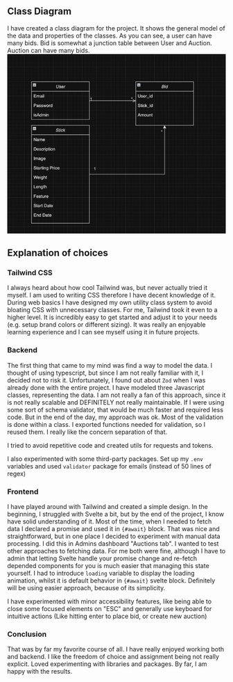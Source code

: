 ## Class Diagram
I have created a class diagram for the project. 
It shows the general model of the data and properties of the classes.
As you can see, a user can have many bids. Bid is somewhat a junction table between User and Auction.
Auction can have many bids. 
![class_diagram](assets/class_diagram.png)

## Explanation of choices

### Tailwind CSS
I always heard about how cool Tailwind was, but never actually tried it myself. 
I am used to writing CSS therefore I have decent knowledge of it. During web basics I have designed my own 
utility class system to avoid bloating CSS with unnecessary classes. For me, Tailwind took it even to a higher level.
It is incredibly easy to get started and adjust it to your needs (e.g. setup brand colors or different sizing). 
It was really an enjoyable learning experience and I can see myself using it in future projects.

### Backend 
The first thing that came to my mind was find a way to model the data. I thought of using typescript, but since I am not really familiar with it,
I decided not to risk it. Unfortunately, I found out about `Zod` when I was already done with the entire project. I have modeled three Javascript classes,
representing the data. I am not really a fan of this approach, since it is not really scalable and DEFINITELY not really maintainable. If I were using some sort of
schema validator, that would be much faster and required less code. But in the end of the day, my approach was ok. Most of the validation is done within a class.
I exported functions needed for validation, so I reused them. I really like the concern separation of that.

I tried to avoid repetitive code and created utils for requests and tokens.

I also experimented with some third-party packages. Set up my `.env` variables and used `validator` package for emails (instead of 50 lines of regex)

### Frontend
I have played around with Tailwind and created a simple design. In the beginning, I struggled with Svelte a bit, but by the end of the project,
I know have solid understanding of it. Most of the time, when I needed to fetch data I declared a promise and used it in `{#await}` block. That was nice and straightforward, 
but in one place I decided to experiment with manual data processing. I did this in Admins dashboard "Auctions tab". I wanted to test other approaches to fetching data. For me
both were fine, although I have to admin that letting Svelte handle your promise change and re-fetch depended components for you is much easier that managing this state yourself.
I had to introduce `loading` variable to display the loading animation, whilst it is default behavior in `{#await}` svelte block. Definitely will be using easier approach, because 
of its simplicity.

I have experimented with minor accessibility features, like being able to close some focused elements on 
"ESC" and generally use keyboard for intuitive actions (Like hitting enter to place bid, or create new auction)


### Conclusion
That was by far my favorite course of all. I have really enjoyed working both and backend. I like the freedom of choice and assignment being not really explicit.
Loved experimenting with libraries and packages. By far, I am happy with the results. 

